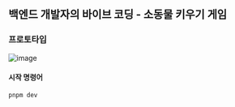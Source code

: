 ## 백엔드 개발자의 바이브 코딩 - 소동물 키우기 게임 

### 프로토타입 

![image](https://github.com/user-attachments/assets/96e2535f-3005-4412-b274-4ae14f0a3ae4)

#### 시작 명령어 
```
pnpm dev
```
